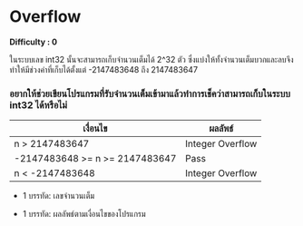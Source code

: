 # Overflow

**Difficulty : 0**

ในระบบเลข int32 นั้นจะสามารถเก็บจำนวนเต็มได้ 2^32 ตัว ซึ่งแบ่งให้ทั้งจำนวนเต็มบวกและลบจึงทำให้มีช่วงค่าที่เก็บได้ตั้งแต่ -2147483648 ถึง 2147483647
### อยากให้ช่วยเขียนโปรแกรมที่รับจำนวนเต็มเข้ามาแล้วทำการเช็คว่าสามารถเก็บในระบบ int32 ได้หรือไม่
| เงื่อนไข | ผลลัพธ์ |
| - | - |
| n > 2147483647 | Integer Overflow |
| -2147483648 >= n >= 2147483647 | Pass |
| n < -2147483648 | Integer Overflow |

- 1 บรรทัด: เลขจำนวนเต็ม

- 1 บรรทัด: ผลลัพธ์ตามเงื่อนไขของโปรแกรม
